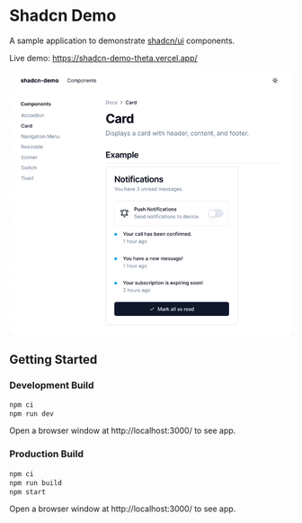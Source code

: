 # Shadcn Demo

A sample application to demonstrate [shadcn/ui](https://ui.shadcn.com/)
components.

Live demo: https://shadcn-demo-theta.vercel.app/

![Screenshot](./assets/screenshot.png)

## Getting Started

### Development Build

```shell
npm ci
npm run dev
```

Open a browser window at http://localhost:3000/ to see app.

### Production Build

```shell
npm ci
npm run build
npm start
```

Open a browser window at http://localhost:3000/ to see app.
